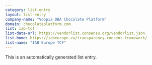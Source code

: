 ```yaml
---
category: list-entry
layout: list-entry
company-name: "Vdopia DBA Chocolate Platform"
domain: chocolateplatform.com
list: iab-tcf
list-data-url: https://vendorlist.consensu.org/vendorlist.json
list-home: https://iabeurope.eu/transparency-consent-framework/
list-name: "IAB Europe TCF"
---
```


This is an automatically generated list entry.

